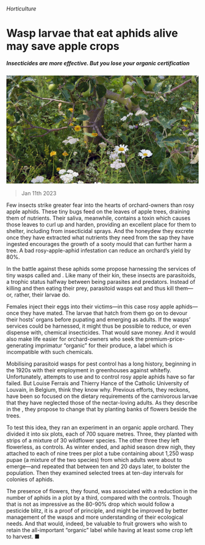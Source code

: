 ###### Horticulture

# Wasp larvae that eat aphids alive may save apple crops 

##### Insecticides are more effective. But you lose your organic certification 

![image](images/20230114_STP503.jpg) 

> Jan 11th 2023 

Few insects strike greater fear into the hearts of orchard-owners than rosy apple aphids. These tiny bugs feed on the leaves of apple trees, draining them of nutrients. Their saliva, meanwhile, contains a toxin which causes those leaves to curl up and harden, providing an excellent place for them to shelter, including from insecticidal sprays. And the honeydew they excrete once they have extracted what nutrients they need from the sap they have ingested encourages the growth of a sooty mould that can further harm a tree. A bad rosy-apple-aphid infestation can reduce an orchard’s yield by 80%. 

In the battle against these aphids some propose harnessing the services of tiny wasps called  and . Like many of their kin, these insects are parasitoids, a trophic status halfway between being parasites and predators. Instead of killing and then eating their prey, parasitoid wasps eat and thus kill them—or, rather, their larvae do.

Females inject their eggs into their victims—in this case rosy apple aphids—once they have mated. The larvae that hatch from them go on to devour their hosts’ organs before pupating and emerging as adults. If the wasps’ services could be harnessed, it might thus be possible to reduce, or even dispense with, chemical insecticides. That would save money. And it would also make life easier for orchard-owners who seek the premium-price-generating imprimatur “organic” for their produce, a label which is incompatible with such chemicals.

Mobilising parasitoid wasps for pest control has a long history, beginning in the 1920s with their employment in greenhouses against whitefly. Unfortunately, attempts to use and  to control rosy apple aphids have so far failed. But Louise Ferrais and Thierry Hance of the Catholic University of Louvain, in Belgium, think they know why. Previous efforts, they reckons, have been so focused on the dietary requirements of the carnivorous larvae that they have neglected those of the nectar-loving adults. As they describe in the , they propose to change that by planting banks of flowers beside the trees.

To test this idea, they ran an experiment in an organic apple orchard. They divided it into six plots, each of 700 square metres. Three, they planted with strips of a mixture of 30 wildflower species. The other three they left flowerless, as controls. As winter ended, and aphid season drew nigh, they attached to each of nine trees per plot a tube containing about 1,250 wasp pupae (a mixture of the two species) from which adults were about to emerge—and repeated that between ten and 20 days later, to bolster the population. Then they examined selected trees at ten-day intervals for colonies of aphids.

The presence of flowers, they found, was associated with a reduction in the number of aphids in a plot by a third, compared with the controls. Though that is not as impressive as the 80-90% drop which would follow a pesticide blitz, it is a proof of principle, and might be improved by better management of the wasps and more understanding of their ecological needs. And that would, indeed, be valuable to fruit growers who wish to retain the all-important “organic” label while having at least some crop left to harvest. ■


